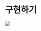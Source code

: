 # 구현하기





  <img src="![To-do-app 구현영상](https://user-images.githubusercontent.com/111476477/207279534-1b533605-c578-44fc-991e-fd0b8fbb4562.gif)"/>

